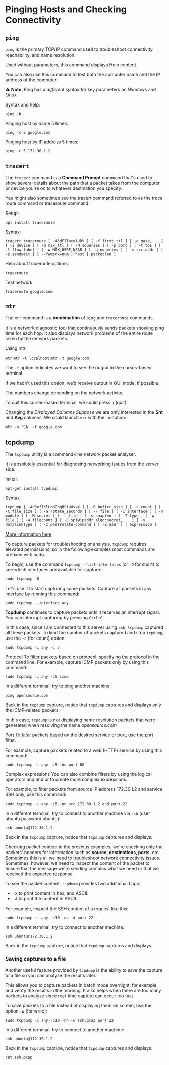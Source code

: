 # Pinging Hosts and Checking Connectivity
## `ping`
`ping` is the primary TCP/IP command used to troubleshoot connectivity, reachability, and name resolution. 

Used without parameters, this command displays Help content. 

You can also use this command to test both the computer name and the IP address of the computer.

⚠️ **Note**: Ping has a *different syntax* for key parameters on *Windows* and *Linux*.

Syntax and help:

`ping -h`

Pinging host by name 5 times:

`ping -c 5 google.com`

Pinging host by IP address 5 times:

`ping -c 5 172.30.1.2`

## `tracert`
The `tracert` command is a **Command Prompt** command that's used to show several details about the path that a packet takes from the computer or device you're on to whatever destination you specify.

You might also sometimes see the tracert command referred to as the trace route command or traceroute command.

Setup:

`apt install traceroute`

Syntax:

`tracert traceroute [ -46dFITnreAUDV ] [ -f first_ttl ] [ -g gate,... ] [ -i device ] [ -m max_ttl ] [ -N squeries ] [ -p port ] [ -t tos ] [ -l flow_label ] [ -w MAX,HERE,NEAR ] [ -q nqueries ] [ -s src_addr ] [ -z sendwait ] [ --fwmark=num ] host [ packetlen ]`

Help about traceroute options:

`traceroute`

Test network:

`traceroute google.com`


## `mtr`
The `mtr` command is a **combination** of `ping` and `traceroute` commands. 

It is a network diagnostic tool that continuously sends packets showing ping time for each hop. It also displays network problems of the entire route taken by the network packets.

Using mtr:

`mtr`
`mtr -t localhost`
`mtr -t google.com`

The `-t` option indicates we want to see the output in the curses-based terminal. 

If we hadn’t used this option, we’d receive output in GUI mode, if possible. 

The numbers change depending on the network activity. 

To quit this curses-based terminal, we could press `q` (quit).

Changing the *Displayed Columns Suppose* we are only interested in the **Snt** and **Avg** columns. We could launch `mtr` with the `-o` option:

`mtr -o 'SA' -t google.com`


## tcpdump
The `tcpdump` utility is a command-line network packet analyser. 

It is absolutely essential for diagnosing networking issues from the server side.

Install

`apt-get install tcpdump`

Syntax 

`tcpdump [ -AdDefIKlLnNOpqRStuUvxX ] [ -B buffer_size ] [ -c count ] [ -C file_size ] [ -G rotate_seconds ] [ -F file ] [ -i interface ] [ -m module ] [ -M secret ] [ -r file ] [ -s snaplen ] [ -T type ] [ -w file ] [ -W filecount ] [ -E spi@ipaddr algo:secret,... ] [ -y datalinktype ] [ -z postrotate-command ] [ -Z user ] [ expression ]`

[More information here](https://www.tcpdump.org/)

To capture packets for troubleshooting or analysis, `tcpdump` requires elevated permissions, so in the following examples most commands are prefixed with sudo.

To begin, use the command `tcpdump --list-interfaces` (or `-D` for short) to see which interfaces are available for capture:

`sudo tcpdump -D`

Let's use it to start capturing some packets. Capture all packets in any interface by running this command:

`sudo tcpdump --interface any`

**Tcpdump** continues to capture packets until it receives an interrupt signal. You can interrupt capturing by pressing `Ctrl+C`.

In this case, since I am connected to this server using `ssh`, `tcpdump` captured all these packets. To limit the number of packets captured and stop `tcpdump`, use the `-c` (for count) option:

`sudo tcpdump -i any -c 5`

Protocol To filter packets based on protocol, specifying the protocol in the command line. For example, capture ICMP packets only by using this command:

`sudo tcpdump -i any -c5 icmp`

In a different terminal, try to ping another machine:

`ping opensource.com`

Back in the `tcpdump` capture, notice that `tcpdump` captures and displays only the ICMP-related packets. 

In this case, `tcpdump` is not displaying name resolution packets that were generated when resolving the name *opensource.com*

Port *To filter* packets based on the desired service or port, use the port filter. 

For example, capture packets related to a web (HTTP) service by using this command:

`sudo tcpdump -i any -c5 -nn port 80`

Complex expressions You can also combine filters by using the logical operators and and or to create more complex expressions. 

For example, to filter packets from source IP address 172.30.1.2 and service SSH only, use this command:

`sudo tcpdump -i any -c5 -nn src 172.30.1.2 and port 22`

In a different terminal, try to connect to another machine via `ssh` (user ubuntu password ubuntu):

`ssh ubuntu@172.30.1.2`

Back in the `tcpdump` capture, notice that `tcpdump` captures and displays.

Checking packet content in the previous examples, we're checking only the packets' headers for information such as **source, destinations, ports**, etc. Sometimes this is all we need to troubleshoot network connectivity issues. Sometimes, however, we need to inspect the content of the packet to ensure that the message we're sending contains what we need or that we received the expected response. 

To see the packet content, `tcpdump` provides two additional flags:
- `-X` to print content in hex, and ASCII.
- `-A` to print the content in ASCII.

For example, inspect the SSH content of a request like this:

`sudo tcpdump -i any -c10 -nn -A port 22`

In a different terminal, try to connect to another machine:

`ssh ubuntu@172.30.1.2`

Back in the `tcpdump` capture, notice that `tcpdump` captures and displays.

### Saving captures to a file
Another useful feature provided by `tcpdump` is the ability to save the capture to a file so you can analyze the results later. 

This allows you to capture packets in batch mode overnight, for example, and verify the results in the morning. It also helps when there are too many packets to analyze since real-time capture can occur too fast.

To save packets to a file instead of displaying them on screen, use the option `-w` (for write):

`sudo tcpdump -i any -c10 -nn -w ssh.pcap port 22`

In a different terminal, try to connect to another machine:

`ssh ubuntu@172.30.1.2`

Back in the `tcpdump` capture, notice that `tcpdump` captures and displays.

`cat ssh.pcap`




